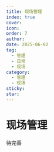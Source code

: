 ```yaml
---
title: 现场管理
index: true
cover: 
icon: 
order: 7
author: 
date: 2025-06-02
tag:
  - 管理
  - 日常
  - 现场
category:
  - 管理
  - 现场
sticky: 
star: 
---
```


# 现场管理

待完善
